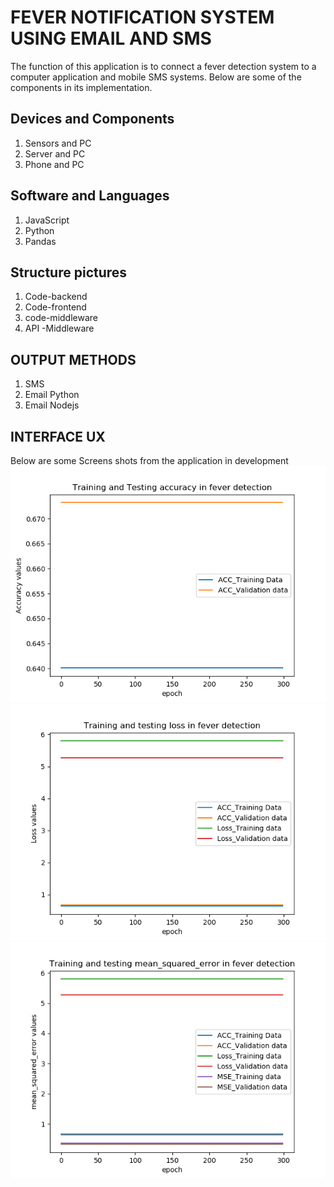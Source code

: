 # FEVER NOTIFICATION SYSTEM USING EMAIL AND SMS

The function of this application is to connect a fever detection system to a computer application and mobile SMS systems. Below are some of the components in its implementation.

## Devices and Components
1. Sensors and PC
2. Server and PC
3. Phone and PC

## Software and Languages
1. JavaScript
2. Python
3. Pandas

## Structure pictures
1. Code-backend
2. Code-frontend
3. code-middleware
4. API -Middleware

## OUTPUT METHODS
1. SMS
2. Email Python
3. Email Nodejs

## INTERFACE UX
Below are some Screens shots from the application in development
![ Application Muntu Accuracy # 1 ](https://github.com/LINOSNCHENA/Assistive-Technologies-for-a-SMARTHOUSE/blob/master/Plot_Accuracy.png)
![ Application Muntu Loss     # 2 ](https://github.com/LINOSNCHENA/Assistive-Technologies-for-a-SMARTHOUSE/blob/master/Plot_Loss.png)
![ Application Muntu MSE      # 3 ](https://github.com/LINOSNCHENA/Assistive-Technologies-for-a-SMARTHOUSE/blob/master/Plot_MSE.png)
